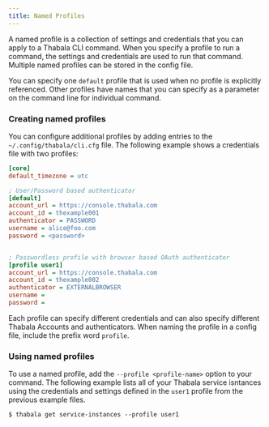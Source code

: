 ```yaml
---
title: Named Profiles
---
```


A named profile is a collection of settings and credentials that you can apply to a Thabala CLI command.
When you specify a profile to run a command, the settings and credentials are used to run that command.
Multiple named profiles can be stored in the config file.

You can specify one `default` profile that is used when no profile is explicitly referenced.
Other profiles have names that you can specify as a parameter on the command line for individual command.


### Creating named profiles

You can configure additional profiles by adding entries to the `~/.config/thabala/cli.cfg` file.
The following example shows a credentials file with two profiles:

```ini
[core]
default_timezone = utc

; User/Password based authenticator
[default]
account_url = https://console.thabala.com
account_id = thexample001
authenticator = PASSWORD
username = alice@foo.com
password = <password>


; Passwordless profile with browser based OAuth authenticator
[profile user1]
account_url = https://console.thabala.com
account_id = thexample002
authenticator = EXTERNALBROWSER
username = 
password = 
```

Each profile can specify different credentials and can also specify different Thabala Accounts
and authenticators. When naming the profile in a config file, include the prefix word `profile`.

### Using named profiles

To use a named profile, add the `--profile <profile-name>` option to your command. The following
example lists all of your Thabala service isntances using the credentials and settings defined
in the `user1` profile from the previous example files.

```shell
$ thabala get service-instances --profile user1
```